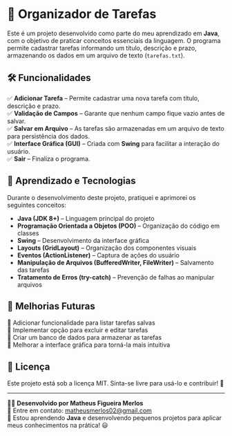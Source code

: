 # 📝 Organizador de Tarefas  

Este é um projeto desenvolvido como parte do meu aprendizado em **Java**, com o objetivo de praticar conceitos essenciais da linguagem. O programa permite cadastrar tarefas informando um título, descrição e prazo, armazenando os dados em um arquivo de texto (`tarefas.txt`).  

## 🛠 Funcionalidades  
✅ **Adicionar Tarefa** – Permite cadastrar uma nova tarefa com título, descrição e prazo.  
✅ **Validação de Campos** – Garante que nenhum campo fique vazio antes de salvar.  
✅ **Salvar em Arquivo** – As tarefas são armazenadas em um arquivo de texto para persistência dos dados.  
✅ **Interface Gráfica (GUI)** – Criada com **Swing** para facilitar a interação do usuário.  
✅ **Sair** – Finaliza o programa.  

## 🎯 Aprendizado e Tecnologias  
Durante o desenvolvimento deste projeto, pratiquei e aprimorei os seguintes conceitos:  

- **Java (JDK 8+)** – Linguagem principal do projeto  
- **Programação Orientada a Objetos (POO)** – Organização do código em classes  
- **Swing** – Desenvolvimento da interface gráfica  
- **Layouts (GridLayout)** – Organização dos componentes visuais  
- **Eventos (ActionListener)** – Captura de ações do usuário  
- **Manipulação de Arquivos (BufferedWriter, FileWriter)** – Salvamento das tarefas  
- **Tratamento de Erros (try-catch)** – Prevenção de falhas ao manipular arquivos  

## 📌 Melhorias Futuras  
🔹 Adicionar funcionalidade para listar tarefas salvas  
🔹 Implementar opção para excluir e editar tarefas  
🔹 Criar um banco de dados para armazenar as tarefas  
🔹 Melhorar a interface gráfica para torná-la mais intuitiva  

## 📄 Licença  
Este projeto está sob a licença MIT. Sinta-se livre para usá-lo e contribuir! 🚀  

---

👨‍💻 **Desenvolvido por Matheus Figueira Merlos**  
📩 Entre em contato: matheusmerlos02@gmail.com  
📢 Estou aprendendo **Java** e desenvolvendo pequenos projetos para aplicar meus conhecimentos na prática! 😃  
